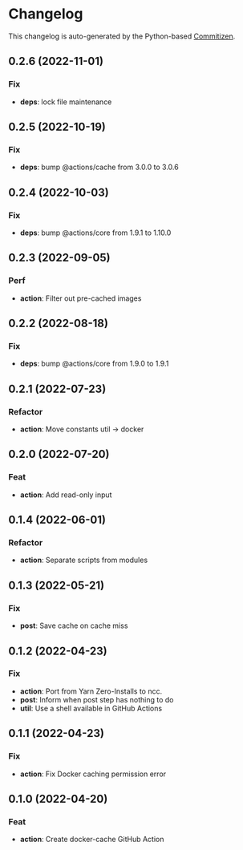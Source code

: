 # Changelog

This changelog is auto-generated by the Python-based
[Commitizen](https://commitizen-tools.github.io/commitizen).

## 0.2.6 (2022-11-01)

### Fix

- **deps**: lock file maintenance

## 0.2.5 (2022-10-19)

### Fix

- **deps**: bump @actions/cache from 3.0.0 to 3.0.6

## 0.2.4 (2022-10-03)

### Fix

- **deps**: bump @actions/core from 1.9.1 to 1.10.0

## 0.2.3 (2022-09-05)

### Perf

- **action**: Filter out pre-cached images

## 0.2.2 (2022-08-18)

### Fix

- **deps**: bump @actions/core from 1.9.0 to 1.9.1

## 0.2.1 (2022-07-23)

### Refactor

- **action**: Move constants util -> docker

## 0.2.0 (2022-07-20)

### Feat

- **action**: Add read-only input

## 0.1.4 (2022-06-01)

### Refactor

- **action**: Separate scripts from modules

## 0.1.3 (2022-05-21)

### Fix

- **post**: Save cache on cache miss

## 0.1.2 (2022-04-23)

### Fix

- **action**: Port from Yarn Zero-Installs to ncc.
- **post**: Inform when post step has nothing to do
- **util**: Use a shell available in GitHub Actions

## 0.1.1 (2022-04-23)

### Fix

- **action**: Fix Docker caching permission error

## 0.1.0 (2022-04-20)

### Feat

- **action**: Create docker-cache GitHub Action

